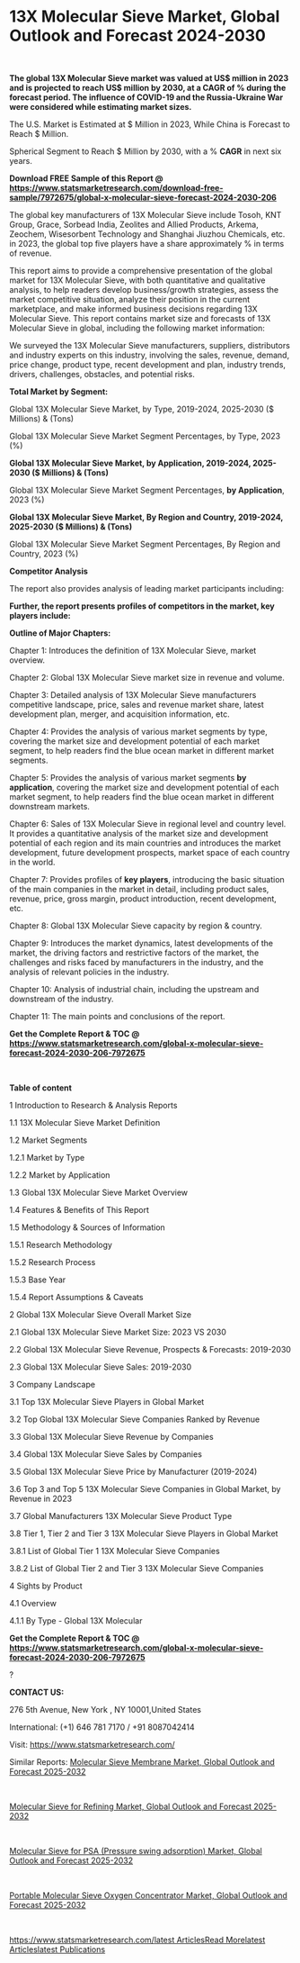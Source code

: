 <h1>13X Molecular Sieve Market, Global Outlook and Forecast 2024-2030</h1><br/><p><strong>The global 13X Molecular Sieve market was valued at US$ million in 2023 and is projected to reach US$ million by 2030, at a <strong>CAGR</strong> of % during the forecast period. The influence of COVID-19 and the Russia-Ukraine War were considered while estimating market sizes.</strong></p>
 
 
 
 <p>The U.S. Market is Estimated at $ Million in 2023, While China is Forecast to Reach $ Million.</p>
 
 
 
 <p>Spherical Segment to Reach $ Million by 2030, with a % <strong>CAGR</strong> in next six years.</p>
 
 
 
 <p><strong>Download FREE Sample of this Report @ <a href="https://www.statsmarketresearch.com/download-free-sample/7972675/global-x-molecular-sieve-forecast-2024-2030-206">https://www.statsmarketresearch.com/download-free-sample/7972675/global-x-molecular-sieve-forecast-2024-2030-206</a></strong></p>
 
 
 
 <p>The global key manufacturers of 13X Molecular Sieve include Tosoh, KNT Group, Grace, Sorbead India, Zeolites and Allied Products, Arkema, Zeochem, Wisesorbent Technology and Shanghai Jiuzhou Chemicals, etc. in 2023, the global top five players have a share approximately % in terms of revenue.</p>
 
 
 
 <p>This report aims to provide a comprehensive presentation of the global market for 13X Molecular Sieve, with both quantitative and qualitative analysis, to help readers develop business/growth strategies, assess the market competitive situation, analyze their position in the current marketplace, and make informed business decisions regarding 13X Molecular Sieve. This report contains market size and forecasts of 13X Molecular Sieve in global, including the following market information:</p>
 
 
 
 <p>We surveyed the 13X Molecular Sieve manufacturers, suppliers, distributors and industry experts on this industry, involving the sales, revenue, demand, price change, product type, recent development and plan, industry trends, drivers, challenges, obstacles, and potential risks.</p>
 
 
 
 <p><strong>Total Market by Segment:</strong></p>
 
 
 
 <p>Global 13X Molecular Sieve Market, by Type, 2019-2024, 2025-2030 ($ Millions) & (Tons)</p>
 
 
 
 <p>Global 13X Molecular Sieve Market Segment Percentages, by Type, 2023 (%)</p>
 
 
 
 <p><strong>Global 13X Molecular Sieve Market, <strong>by Application</strong>, 2019-2024, 2025-2030 ($ Millions) & (Tons)</strong></p>
 
 
 
 <p>Global 13X Molecular Sieve Market Segment Percentages, <strong>by Application</strong>, 2023 (%)</p>
 
 
 
 <p><strong>Global 13X Molecular Sieve Market, By Region and Country, 2019-2024, 2025-2030 ($ Millions) & (Tons)</strong></p>
 
 
 
 <p>Global 13X Molecular Sieve Market Segment Percentages, By Region and Country, 2023 (%)</p>
 
 
 
 <p><strong>Competitor Analysis</strong></p>
 
 
 
 <p>The report also provides analysis of leading market participants including:</p>
 
 
 
 <p><strong>Further, the report presents profiles of competitors in the market, <strong>key players</strong> include:</strong></p>
 
 
 
 <p><strong>Outline of Major Chapters:</strong></p>
 
 
 
 <p>Chapter 1: Introduces the definition of 13X Molecular Sieve, market overview.</p>
 
 
 
 <p>Chapter 2: Global 13X Molecular Sieve market size in revenue and volume.</p>
 
 
 
 <p>Chapter 3: Detailed analysis of 13X Molecular Sieve manufacturers competitive landscape, price, sales and revenue market share, latest development plan, merger, and acquisition information, etc.</p>
 
 
 
 <p>Chapter 4: Provides the analysis of various market segments by type, covering the market size and development potential of each market segment, to help readers find the blue ocean market in different market segments.</p>
 
 
 
 <p>Chapter 5: Provides the analysis of various market segments <strong>by application</strong>, covering the market size and development potential of each market segment, to help readers find the blue ocean market in different downstream markets.</p>
 
 
 
 <p>Chapter 6: Sales of 13X Molecular Sieve in regional level and country level. It provides a quantitative analysis of the market size and development potential of each region and its main countries and introduces the market development, future development prospects, market space of each country in the world.</p>
 
 
 
 <p>Chapter 7: Provides profiles of <strong>key players</strong>, introducing the basic situation of the main companies in the market in detail, including product sales, revenue, price, gross margin, product introduction, recent development, etc.</p>
 
 
 
 <p>Chapter 8: Global 13X Molecular Sieve capacity by region & country.</p>
 
 
 
 <p>Chapter 9: Introduces the market dynamics, latest developments of the market, the driving factors and restrictive factors of the market, the challenges and risks faced by manufacturers in the industry, and the analysis of relevant policies in the industry.</p>
 
 
 
 <p>Chapter 10: Analysis of industrial chain, including the upstream and downstream of the industry.</p>
 
 
 
 <p>Chapter 11: The main points and conclusions of the report.</p>
 
 
 
 <div><b>Get the Complete Report & TOC @ <a href="https://www.statsmarketresearch.com/global-x-molecular-sieve-forecast-2024-2030-206-7972675">https://www.statsmarketresearch.com/global-x-molecular-sieve-forecast-2024-2030-206-7972675</a></b></div>
 
 
 
 <p><br />
 
 <b>Table of content</b></p>
 
 
 
 <p>1 Introduction to Research & Analysis Reports<br />
 
 1.1 13X Molecular Sieve Market Definition<br />
 
 1.2 Market Segments<br />
 
 1.2.1 Market by Type<br />
 
 1.2.2 Market by Application<br />
 
 1.3 Global 13X Molecular Sieve Market Overview<br />
 
 1.4 Features & Benefits of This Report<br />
 
 1.5 Methodology & Sources of Information<br />
 
 1.5.1 Research Methodology<br />
 
 1.5.2 Research Process<br />
 
 1.5.3 Base Year<br />
 
 1.5.4 Report Assumptions & Caveats<br />
 
 2 Global 13X Molecular Sieve Overall Market Size<br />
 
 2.1 Global 13X Molecular Sieve Market Size: 2023 VS 2030<br />
 
 2.2 Global 13X Molecular Sieve Revenue, Prospects & Forecasts: 2019-2030<br />
 
 2.3 Global 13X Molecular Sieve Sales: 2019-2030<br />
 
 3 Company Landscape<br />
 
 3.1 Top 13X Molecular Sieve Players in Global Market<br />
 
 3.2 Top Global 13X Molecular Sieve Companies Ranked by Revenue<br />
 
 3.3 Global 13X Molecular Sieve Revenue by Companies<br />
 
 3.4 Global 13X Molecular Sieve Sales by Companies<br />
 
 3.5 Global 13X Molecular Sieve Price by Manufacturer (2019-2024)<br />
 
 3.6 Top 3 and Top 5 13X Molecular Sieve Companies in Global Market, by Revenue in 2023<br />
 
 3.7 Global Manufacturers 13X Molecular Sieve Product Type<br />
 
 3.8 Tier 1, Tier 2 and Tier 3 13X Molecular Sieve Players in Global Market<br />
 
 3.8.1 List of Global Tier 1 13X Molecular Sieve Companies<br />
 
 3.8.2 List of Global Tier 2 and Tier 3 13X Molecular Sieve Companies<br />
 
 4 Sights by Product<br />
 
 4.1 Overview<br />
 
 4.1.1 By Type - Global 13X Molecular</p>
 
 
 
 <div><b>Get the Complete Report & TOC @ <a href="https://www.statsmarketresearch.com/global-x-molecular-sieve-forecast-2024-2030-206-7972675">https://www.statsmarketresearch.com/global-x-molecular-sieve-forecast-2024-2030-206-7972675</a></b></div>
 
 
 
 <p>? </p>
 
 
 
 <p><b>CONTACT US:</b><br />
 
 276 5th Avenue, New York , NY 10001,United States<br />
 
 International: (+1) 646 781 7170 / +91 8087042414<br />
 
 Visit: <a href="https://www.statsmarketresearch.com/">https://www.statsmarketresearch.com/</a><br />
 
 Similar Reports: <a href="https://www.statsmarketresearch.com/global-x-molecular-sieve-forecast-2024-2030-206-7972675">Molecular Sieve Membrane Market, Global Outlook and Forecast 2025-2032 </a><br />
 
 <br />
 
 <a href="https://www.statsmarketresearch.com/global-x-molecular-sieve-forecast-2024-2030-206-7972675">Molecular Sieve for Refining Market, Global Outlook and Forecast 2025-2032 </a><br />
 
 <br />
 
 <a href="https://www.statsmarketresearch.com/global-x-molecular-sieve-forecast-2024-2030-206-7972675">Molecular Sieve for PSA (Pressure swing adsorption) Market, Global Outlook and Forecast 2025-2032 </a><br />
 
 <br />
 
 <a href="https://www.statsmarketresearch.com/global-x-molecular-sieve-forecast-2024-2030-206-7972675">Portable Molecular Sieve Oxygen Concentrator Market, Global Outlook and Forecast 2025-2032 </a><br />
 
 <br />
 
 <a href="https://gyeongbokgung.com">https://www.statsmarketresearch.com/</a><a href="https://hallyeomaritime.com">latest Articles</a><a href="https://jingwansa.com">Read More</a><a href="https://nguoiviet.jp/">latest Articles</a><a href="https://www.intelmarketresearch.com/">latest Publications</a></p>